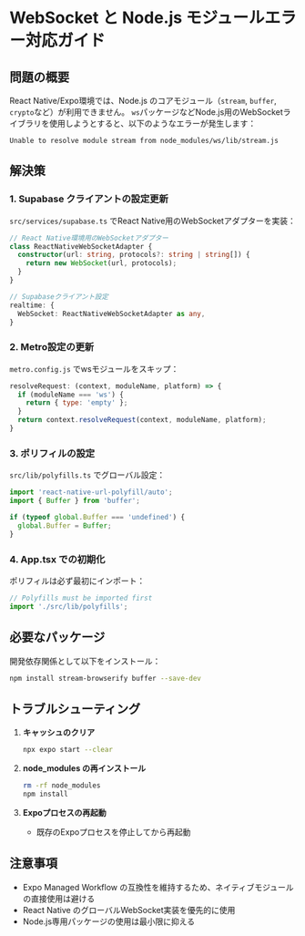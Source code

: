 # WebSocket と Node.js モジュールエラー対応ガイド

## 問題の概要

React Native/Expo環境では、Node.js のコアモジュール（`stream`, `buffer`, `crypto`など）が利用できません。
`ws`パッケージなどNode.js用のWebSocketライブラリを使用しようとすると、以下のようなエラーが発生します：

```
Unable to resolve module stream from node_modules/ws/lib/stream.js
```

## 解決策

### 1. Supabase クライアントの設定更新

`src/services/supabase.ts` でReact Native用のWebSocketアダプターを実装：

```typescript
// React Native環境用のWebSocketアダプター
class ReactNativeWebSocketAdapter {
  constructor(url: string, protocols?: string | string[]) {
    return new WebSocket(url, protocols);
  }
}

// Supabaseクライアント設定
realtime: {
  WebSocket: ReactNativeWebSocketAdapter as any,
}
```

### 2. Metro設定の更新

`metro.config.js` でwsモジュールをスキップ：

```javascript
resolveRequest: (context, moduleName, platform) => {
  if (moduleName === 'ws') {
    return { type: 'empty' };
  }
  return context.resolveRequest(context, moduleName, platform);
}
```

### 3. ポリフィルの設定

`src/lib/polyfills.ts` でグローバル設定：

```typescript
import 'react-native-url-polyfill/auto';
import { Buffer } from 'buffer';

if (typeof global.Buffer === 'undefined') {
  global.Buffer = Buffer;
}
```

### 4. App.tsx での初期化

ポリフィルは必ず最初にインポート：

```typescript
// Polyfills must be imported first
import './src/lib/polyfills';
```

## 必要なパッケージ

開発依存関係として以下をインストール：

```bash
npm install stream-browserify buffer --save-dev
```

## トラブルシューティング

1. **キャッシュのクリア**
   ```bash
   npx expo start --clear
   ```

2. **node_modules の再インストール**
   ```bash
   rm -rf node_modules
   npm install
   ```

3. **Expoプロセスの再起動**
   - 既存のExpoプロセスを停止してから再起動

## 注意事項

- Expo Managed Workflow の互換性を維持するため、ネイティブモジュールの直接使用は避ける
- React Native のグローバルWebSocket実装を優先的に使用
- Node.js専用パッケージの使用は最小限に抑える
